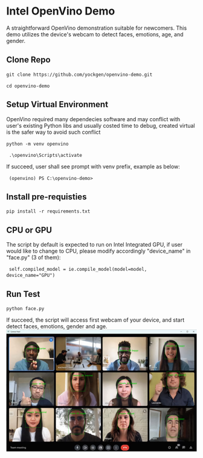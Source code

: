 # Intel OpenVino Demo
A straightforward OpenVino demonstration suitable for newcomers. This demo utilizes the device's webcam to detect faces, emotions, age, and gender.

## Clone Repo
```
git clone https://github.com/yockgen/openvino-demo.git
```
```
cd openvino-demo
```
## Setup Virtual Environment
OpenVino required many dependecies software and may conflict with user's existing Python libs and usually costed time to debug, created virtual is the safer way to avoid such conflict
```
python -m venv openvino
```
```
 .\openvino\Scripts\activate
```
If succeed, user shall see prompt with venv prefix, example as below:
```
 (openvino) PS C:\openvino-demo>
```
## Install pre-requisties
```
pip install -r requirements.txt
```
## CPU or GPU
The script by default is expected to run on Intel Integrated GPU, if user would like to change to CPU, please modify accordingly "device_name" in "face.py" (3 of them): 
```
 self.compiled_model = ie.compile_model(model=model, device_name="GPU")
```

## Run Test
```
python face.py
```
If succeed, the script will access first webcam of your device, and start detect faces, emotions, gender and age.
![Alt text](demo.jpg)
